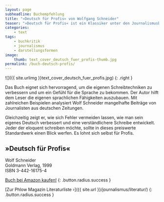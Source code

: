 ```yaml
---
layout: page
subheadline: Buchempfehlung
title: "»Deutsch für Profis« von Wolfgang Schneider"
teaser: "»Deutsch für Profis« ist ein Klassiker unter den Journalismusbüchern, der humorvoll und gewitzt geschrieben wurde."
categories:
    - text
tags:
    - buchkritik
    - journalismus
    - darstellungsformen
image:
    thumb: text_cover_deutsch_fuer_profis-thumb.jpg
permalink: /buch-deutsch-profis/
---
```

![]({{ site.urlimg }}text_cover_deutsch_fuer_profis.jpg)
{: .right }

Das Buch eignet sich hervorragend, um die eigenen Schreibtechniken zu verbessern und um ein Gefühl für die Sprache zu bekommen. Der Autor hilft dem Leser die eigenen sprachlichen Fähigkeiten auszubauen. Mit zahlreichen Beispielen analysiert Wolf Schneider mangelhafte Beiträge von Journalisten aus deutschen Zeitungen.

Gleichzeitig zeigt er, wie sich Fehler vermeiden lassen, wie man sein eigenes Deutsch verbessert und eine verständlichere Schreibe entwickelt. Jeder der eloquent schreiben möchte, sollte in dieses preiswerte Standardwerk einen Blick werfen. Es lohnt sich selbst für Profis.


## »Deutsch für Profis«

Wolf Schneider  
Goldmann Verlag, 1999  
ISBN 3-442-16175-4   

[Buch bei Amazon kaufen!](http://www.amazon.de/dp/3442161754?tag=phlow-21&amp;camp=1410&amp;creative=6378&amp;linkCode=as1&amp;creativeASIN=3442161754&amp;adid=1BXW3T42DZYT3CFRPN7Z&amp;)
{: .button.radius.success }

[Zur Phlow Magazin Literaturliste ›]({{ site.url }}/journalismus/literatur/)
{: .button.radius.success }